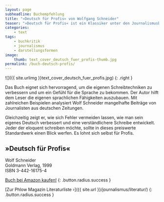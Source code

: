 ```yaml
---
layout: page
subheadline: Buchempfehlung
title: "»Deutsch für Profis« von Wolfgang Schneider"
teaser: "»Deutsch für Profis« ist ein Klassiker unter den Journalismusbüchern, der humorvoll und gewitzt geschrieben wurde."
categories:
    - text
tags:
    - buchkritik
    - journalismus
    - darstellungsformen
image:
    thumb: text_cover_deutsch_fuer_profis-thumb.jpg
permalink: /buch-deutsch-profis/
---
```

![]({{ site.urlimg }}text_cover_deutsch_fuer_profis.jpg)
{: .right }

Das Buch eignet sich hervorragend, um die eigenen Schreibtechniken zu verbessern und um ein Gefühl für die Sprache zu bekommen. Der Autor hilft dem Leser die eigenen sprachlichen Fähigkeiten auszubauen. Mit zahlreichen Beispielen analysiert Wolf Schneider mangelhafte Beiträge von Journalisten aus deutschen Zeitungen.

Gleichzeitig zeigt er, wie sich Fehler vermeiden lassen, wie man sein eigenes Deutsch verbessert und eine verständlichere Schreibe entwickelt. Jeder der eloquent schreiben möchte, sollte in dieses preiswerte Standardwerk einen Blick werfen. Es lohnt sich selbst für Profis.


## »Deutsch für Profis«

Wolf Schneider  
Goldmann Verlag, 1999  
ISBN 3-442-16175-4   

[Buch bei Amazon kaufen!](http://www.amazon.de/dp/3442161754?tag=phlow-21&amp;camp=1410&amp;creative=6378&amp;linkCode=as1&amp;creativeASIN=3442161754&amp;adid=1BXW3T42DZYT3CFRPN7Z&amp;)
{: .button.radius.success }

[Zur Phlow Magazin Literaturliste ›]({{ site.url }}/journalismus/literatur/)
{: .button.radius.success }